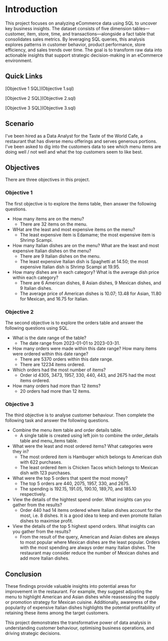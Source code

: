 # Introduction

This project focuses on analyzing eCommerce data using SQL to uncover key business insights. The dataset consists of five dimension tables—customer, item, store, time, and transactions—alongside a fact table that consolidates sales metrics. By leveraging SQL queries, this analysis explores patterns in customer behavior, product performance, store efficiency, and sales trends over time. The goal is to transform raw data into actionable insights that support strategic decision-making in an eCommerce environment.

## Quick Links

[Objective 1 SQL](Objective 1.sql)

[Objective 2 SQL](Objective 2.sql)

[Objective 3 SQL](Objective 3.sql)

## Scenario

I've been hired as a Data Analyst for the Taste of the World Cafe, a restaurant that has diverse menu offerings and serves generous portions. I've been asked to dig into the customers data to see which menu items are doing well / not well and what the top customers seem to like best.

## Objectives

There are three objectives in this project.

### Objective 1

The first objective is to explore the items table, then answer the following questions.

- How many items are on the menu?
  - There are 32 items on the menu.
- WHat are the least and most expensive items on the menu?
  - The least expensive item is Edamame; the most expensive item is Shrimp Scampi.
- How many Italian dishes are on the menu? What are the least and most expensive Italian dishes on the menu?
  - There are 9 Italian dishes on the menu.
  - The least expensive Italian dish is Spaghetti at 14.50; the most expensive Italian dish is Shrimp Scampi at 19.95.
- How many dishes are in each category? What is the average dish price within each category?
  - There are 6 American dishes, 8 Asian dishes, 9 Mexican dishes, and 9 Italian dishes.
  - The average price of American dishes is 10.07; 13.48 for Asian, 11.80 for Mexican, and 16.75 for Italian.

### Objective 2

The second objective is to explore the orders table and answer the following questions using SQL.

- What is the date range of the table?
  - The date range from 2023-01-01 to 2023-03-31.
- How many orders were made within this date range? How many items were ordered within this date range?
  - There are 5370 orders within this date range.
  - There are 12234 items ordered.
- Which orders had the most number of items?
  - Order id 4305, 3473, 1957, 330, 440, 443, and 2675 had the most items ordered.
- How many orders had more than 12 items?
  - 20 orders had more than 12 items.

### Objective 3

The third objective is to analyse customer behaviour. Then complete the following task and answer the following questions.

- Combine the menu item table and order details table.
  - A single table is created using left join to combine the order_details table and menu_items table.
- What were the least and most ordered items? What categories were they in?
  - The most ordered item is Hambuger which belongs to American dish with 622 purchases.
  - The least ordered item is Chicken Tacos which belongs to Mexican dish with 123 purchases.
- What were the top 5 orders that spent the most money?
  - The top 5 orders are 440, 2075, 1957, 330, and 2675.
  - The spending is 192.15, 191.05, 190.10, 189,70, and 185.10 respectively.
- View the details of the hightest spend order. What insights can you gather from the results?
  - Order 440 had 14 items ordered where Italian dishes account for the most, i.e. 8 dishes. It is a good idea to keep and even promote Italian dishes to maximise profit.
- View the details of the top 5 highest spend orders. What insights can you gather from the results?
  - From the result of the query, American and Asian dishes are always to most popular where Mexican dishes are the least popular. Orders with the most spending are always order many Italian dishes. The restaurant may consider reduce the number of Mexican dishes and add more Italian dishes.

## Conclusion

These findings provide valuable insights into potential areas for improvement in the restaurant. For example, they suggest adjusting the menu to highlight American and Asian dishes while reassessing the supply or promotion strategy for Mexican cuisine. Additionally, awareness of the popularity of expensive Italian dishes highlights the potential profitability of retaining these items among the target customers.  

This project demonstrates the transformative power of data analysis in understanding customer behaviour, optimising business operations, and driving strategic decisions.
